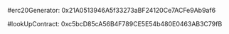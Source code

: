 #erc20Generator: 0x21A0513946A5f33273aBF24120Ce7ACFe9Ab9af6

#lookUpContract: 0xc5bcD85cA56B4F789CE5E54b480E0463AB3C79fB
